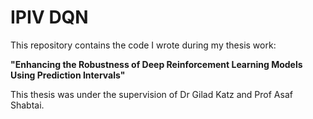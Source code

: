 # IPIV DQN
This repository contains the code I wrote during my thesis work: 

**"Enhancing the Robustness of Deep
Reinforcement Learning Models Using
Prediction Intervals"** 

This thesis was under the supervision of Dr Gilad Katz and Prof Asaf Shabtai.

